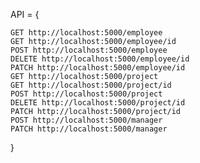 API = {

    GET http://localhost:5000/employee
    GET http://localhost:5000/employee/id
    POST http://localhost:5000/employee
    DELETE http://localhost:5000/employee/id
    PATCH http://localhost:5000/employee/id
    GET http://localhost:5000/project
    GET http://localhost:5000/project/id
    POST http://localhost:5000/project
    DELETE http://localhost:5000/project/id
    PATCH http://localhost:5000/project/id
    POST http://localhost:5000/manager
    PATCH http://localhost:5000/manager
}
